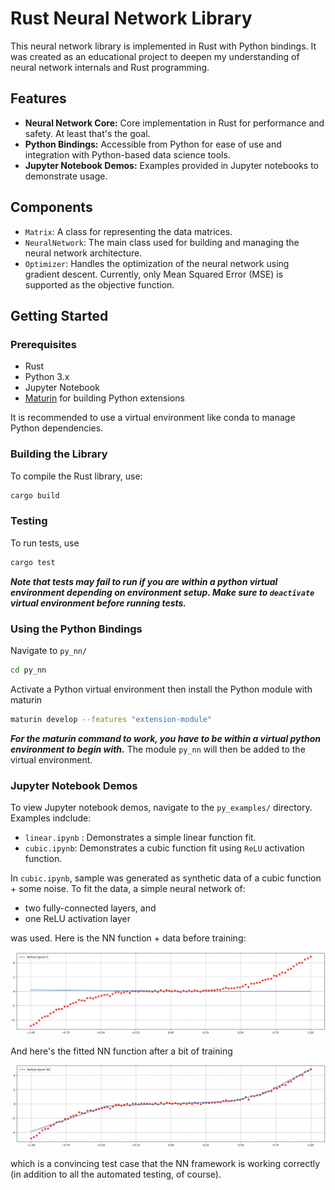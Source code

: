 # Rust Neural Network Library

This neural network library is implemented in Rust with Python bindings. It was created as an educational project to deepen my understanding of neural network internals and Rust programming.

## Features

- **Neural Network Core:** Core implementation in Rust for performance and safety. At least that's the goal.
- **Python Bindings:** Accessible from Python for ease of use and integration with Python-based data science tools.
- **Jupyter Notebook Demos:** Examples provided in Jupyter notebooks to demonstrate usage.

## Components

- `Matrix`: A class for representing the data matrices.
- `NeuralNetwork`: The main class used for building and managing the neural network architecture.
- `Optimizer`: Handles the optimization of the neural network using gradient descent. Currently, only Mean Squared Error (MSE) is supported as the objective function.

## Getting Started

### Prerequisites

- Rust
- Python 3.x
- Jupyter Notebook
- [Maturin](https://github.com/PyO3/maturin) for building Python extensions

It is recommended to use a virtual environment like conda to manage Python dependencies.

### Building the Library

To compile the Rust library, use:

```bash
cargo build
```

### Testing

To run tests, use

```bash
cargo test
```

**_Note that tests may fail to run if you are within a python virtual environment depending on environment setup. Make sure to `deactivate` virtual environment before running tests._**

### Using the Python Bindings

Navigate to `py_nn/`

```bash
cd py_nn
```

Activate a Python virtual environment then install the Python module with maturin

```bash
maturin develop --features "extension-module"
```

**_For the maturin command to work, you have to be within a virtual python environment to begin with._** The module `py_nn` will then be added to the virtual environment.

### Jupyter Notebook Demos

To view Jupyter notebook demos, navigate to the `py_examples/` directory. Examples indclude:

- `linear.ipynb` : Demonstrates a simple linear function fit.
- `cubic.ipynb`: Demonstrates a cubic function fit using `ReLU` activation function.

In `cubic.ipynb`, sample was generated as synthetic data of a cubic function + some noise. To fit the data, a simple neural network of:

- two fully-connected layers, and
- one ReLU activation layer

was used. Here is the NN function + data before training:

![](img/cubic_before_epoch_0.png)

And here's the fitted NN function after a bit of training

![](img/cubic_before_epoch_90.png)

which is a convincing test case that the NN framework is working correctly (in addition to all the automated testing, of course).

